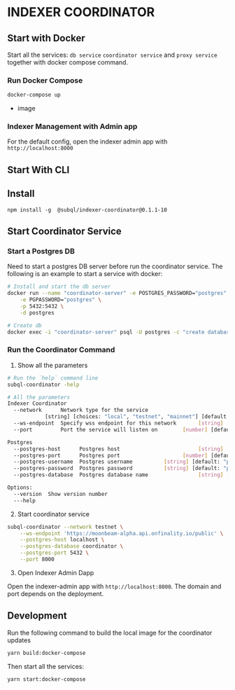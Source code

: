 # INDEXER COORDINATOR

## Start with Docker

Start all the services: `db service` `coordinator service` and `proxy service` together with docker compose command.

### Run Docker Compose

```sh
docker-compose up
```

- image

### Indexer Management with Admin app

For the default config, open the indexer admin app with `http://localhost:8000`

## Start With CLI

## Install

`npm install -g  @subql/indexer-coordinator@0.1.1-10`

## Start Coordinator Service

### Start a Postgres DB

Need to start a postgres DB server before run the coordinator service. The following is an example to start a service with docker:

```sh
# Install and start the db server
docker run --name "coordinator-server" -e POSTGRES_PASSWORD="postgres" \
    -e PGPASSWORD="postgres" \
    -p 5432:5432 \
    -d postgres

# Create db
docker exec -i "coordinator-server" psql -U postgres -c "create database \"coordinator\""
```

### Run the Coordinator Command

1. Show all the parameters

```sh
# Run the `help` command line
subql-coordinator -help

# All the parameters
Indexer Coordinator
  --network      Network type for the service
            [string] [choices: "local", "testnet", "mainnet"] [default: "local"]
  --ws-endpoint  Specify wss endpoint for this network       [string] [required]
  --port         Port the service will listen on        [number] [default: 8000]

Postgres
  --postgres-host      Postgres host                         [string] [required]
  --postgres-port      Postgres port                    [number] [default: 5432]
  --postgres-username  Postgres username          [string] [default: "postgres"]
  --postgres-password  Postgres password          [string] [default: "postgres"]
  --postgres-database  Postgres database name                [string] [required]

Options:
  --version  Show version number                                       [boolean]
  ---help

```

2. Start coordinator service

```sh
subql-coordinator --network testnet \
    --ws-endpoint 'https://moonbeam-alpha.api.onfinality.io/public' \
    --postgres-host localhost \
    --postgres-database coordinator \
    --postgres-port 5432 \
    --port 8000
```

3. Open Indexer Admin Dapp

Open the indexer-admin app with `http://localhost:8000`.
The domain and port depends on the deployment.

## Development

Run the following command to build the local image for the coordinator updates

```sh
yarn build:docker-compose
```
  
Then start all the services:

```sh
yarn start:docker-compose
```
